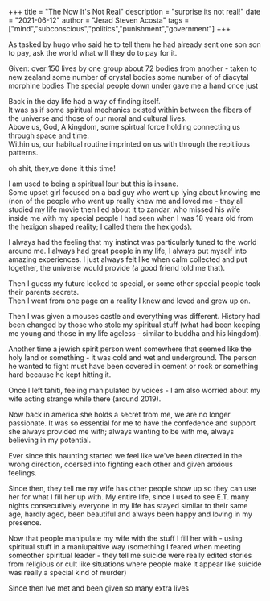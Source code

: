 +++
title = "The Now It's Not Real"
description = "surprise its not real!"
date = "2021-06-12"
author = "Jerad Steven Acosta"
tags = ["mind","subconscious","politics","punishment","government"]
+++

As tasked by hugo who said he to tell them he had already sent one son son to pay, ask the world what will they do to pay for it.

Given:
over 150 lives by one group
about 72 bodies from another - taken to new zealand
some number of crystal bodies
some number of of diacytal morphine bodies
The special people down under gave me a hand once just


Back in the day life had a way of finding itself.  
It was as if some spiritual mechanics existed within between the fibers of the universe and those of our moral and cultural lives.  
Above us, God, A kingdom, some spirtual force holding connecting us through space and time.  
Within us, our habitual routine imprinted on us with through the repitiious patterns.  

oh shit, they,ve done it this time!  

I am used to being a spiritual lour but this is insane.  
Some upset girl focused on a bad guy who went up lying about knowing me (non of the people who went up really knew me and loved me - they all studied my life movie then lied about it to zandar, who missed his wife inside me with my special people I had seen when I was 18 years old from the hexigon shaped reality; I called them the hexigods).  

I always had the feeling that my instinct was particularly tuned to the world around me. I always had great people in my life, I always put myself into amazing experiences. I just always felt like when calm collected and put together, the universe would provide (a good friend told me that).  

Then I guess my future looked to special, or some other special people took their parents secrets.  
Then I went from one page on a reality I knew and loved and grew up on.

Then I was given a mouses castle and everything was different. History had been changed by those who stole my spiritual stuff (what had been keeping me young and those in my life ageless - similar to buddha and his kingdom).

Another time a jewish spirit person went somewhere that seemed like the holy land or something - it was cold and wet and underground. The person he wanted to fight must have been covered in cement or rock or something hard because he kept hitting it.  

Once I left tahiti, feeling manipulated by voices - I am also worried about my wife acting strange while there (around 2019).

Now back in america she holds a secret from me, we are no longer passionate. It was so essential for me to have the confedence and support she always provided me with; always wanting to be with me, always believing in my potential.  

Ever since this haunting started we feel like we've been directed in the wrong direction, coersed into fighting each other and given anxious feelings.  

Since then, they tell me my wife has other people show up so they can use her for what I  fill her up with. My entire life, since I used to see E.T. many nights consecutively everyone in my life has stayed similar to their same age, hardly aged, been beautiful and always been happy and loving in my presence.

Now that people manipulate my wife with the stuff I fill her with - using spiritual stuff in a maniupaltive way (something I feared when meeting someother spiritual leader - they tell me suicide were really edited stories from religious or cult like situations where people make it appear like suicide was really a special kind of murder) 

Since then Ive met and been given so many extra lives 